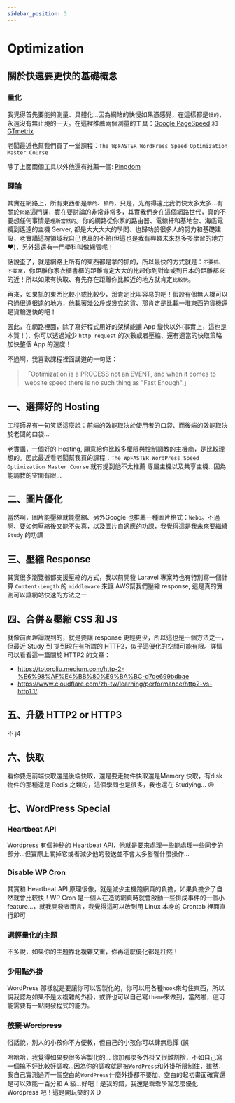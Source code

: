 ```yaml
---
sidebar_position: 3
---
```

# Optimization

## 關於快還要更快的基礎概念
### 量化
我覺得首先要能夠測量、具體化...因為網站的快慢如果憑感覺，在這樣都是`慢的`，永遠沒有無止境的一天。在這裡推薦兩個測量的工具：[Google PageSpeed](https://pagespeed.web.dev/) 和 [GTmetrix](https://gtmetrix.com/)

老闆最近也幫我們買了一堂課程：`The WpFASTER WordPress Speed Optimization Master Course`

除了上面兩個工具以外他還有推薦一個: [Pingdom](https://tools.pingdom.com/)

### 理論
其實在網路上，所有東西都是`拿的`、`抓的`，只是，光跑得遠比我們快太多太多...有關於`網路`這門課，實在要討論的非常非常多，其實我們身在這個網路世代，真的不要想任何事情是`理所當然的`。你的網路從你家的路由器、電線杆和基地台、海底電纜到遙遠的主機 Server, 都是大大大大的學問、也歸功於很多人的努力和基礎建設，老實講這塊領域我自己也真的不熟(但這也是我有興趣未來想多多學習的地方 ❤️)，另外這還有一門學科叫做網管呢！

話說歪了，就是網路上所有的東西都是拿的抓的，所以最快的方式就是：`不要抓`、`不要拿`，你距離你家衣櫃書櫃的距離肯定大大的比起你到對岸或到日本的距離都來的近！所以如果有快取、有先存在距離你比較近的地方就肯定`比較快`。

再來，如果抓的東西比較小或比較少，那肯定比叫容易的吧！假設有個無人機可以飛過很遠很遠的地方，他載著幾公斤或幾克的貨、那肯定是比載一堆東西的貨機還是貨輪還快的吧！

因此，在網路裡面，除了寫好程式用好的架構能讓 App 變快以外(事實上，這也是本質！)，你可以透過減少 `http request` 的次數或者壓縮、還有適當的快取策略加快整個 App 的速度！

不過啊，我喜歡課程裡面講道的一句話：
> 「Optimization is a PROCESS not an EVENT, and when it comes to website speed there is no such thing as "Fast Enough".」

## 一、選擇好的 Hosting
工程師界有一句笑話這麼說：前端的效能取決於使用者的口袋、而後端的效能取決於老闆的口袋...

老實講，一個好的 Hosting, 願意給你比較多權限與控制調教的主機商，是比較理想的。因此最近看老闆幫我買的課程：`The WpFASTER WordPress Speed Optimization Master Course` 就有提到他不太推薦 專屬主機以及共享主機...因為能調教的空間有限...

## 二、圖片優化
當然啊，圖片能壓縮就能壓縮、另外Google 也推薦一種圖片格式：`Webp`。不過啊、要如何壓縮後又能不失真，以及圖片自適應的功課，我覺得這是我未來要繼續 `Study` 的功課

## 三、壓縮 Response
其實很多瀏覽器都支援壓縮的方式，我以前開發 Laravel 專案時也有特別寫一個計算 `Content-Length` 的 `middleware` 來讓 AWS幫我們壓縮 response, 這是真的實測可以讓網站快速的方法之一

## 四、合併＆壓縮 CSS 和 JS
就像前面理論說到的，就是要讓 response 更輕更少，所以這也是一個方法之一，但最近 Study 到 提到現在有所謂的 HTTP2，似乎這優化的空間可能有限。詳情可以看看這一篇關於 HTTP2 的文章：
- https://totoroliu.medium.com/http-2-%E6%98%AF%E4%BB%80%E9%BA%BC-d7de699bdbae
- https://www.cloudflare.com/zh-tw/learning/performance/http2-vs-http1.1/

## 五、升級 HTTP2 or HTTP3
不 j4

## 六、快取
看你要走前端快取還是後端快取，還是要走物件快取還是Memory 快取，有disk 物件的那種還是 Redis 之類的，這個學問也是很多，我也還在 Studying... 😢

## 七、WordPress Special
### Heartbeat API
Wordpress 有個神秘的 Heartbeat API，他就是要來處理一些能處理一些同步的部分...但實際上關掉它或者減少他的發送並不會太多影響什麼操作...

### Disable WP Cron
其實和 Heartbeat API 原理很像，就是減少主機跑網頁的負擔，如果負擔少了自然就會比較快！WP Cron 是一個人在造訪網頁時就會啟動一些排成事件的一個小 feature...，就我開發者而言，我覺得這可以改到用 Linux 本身的 Crontab 裡面直行即可

### 選輕量化的主題
不多說，如果你的主題靠北複雜又重，你再這麼優化都是枉然！

### 少用點外掛
WordPress 那樣就是要讓你可以客製化的，你可以用各種`hook`來勾住東西，所以說我認為如果不是太複雜的外掛，或許也可以自己寫`theme`來做到，當然啦，這可能需要有一點開發程式的能力。

### ~~放棄 Wordpress~~
俗話說，別人的小孩你不方便教，但自己的小孩你可以肆無忌憚 (誤

哈哈哈，我覺得如果要很多客製化的... 你加那麼多外掛又很難割捨，不如自己寫一個搞不好比較好調教...因為你的調教就是被`WordPress`和外掛所限制住，雖然，我自己實測過弄一個空白的`WordPress`什麼外掛都不要加、空白的起初畫面確實還是可以效能一百分和 A 級...好吧！是我的錯，我還是乖乖學習怎麼優化 Wordpress 吧！這是開玩笑的ＸＤ
